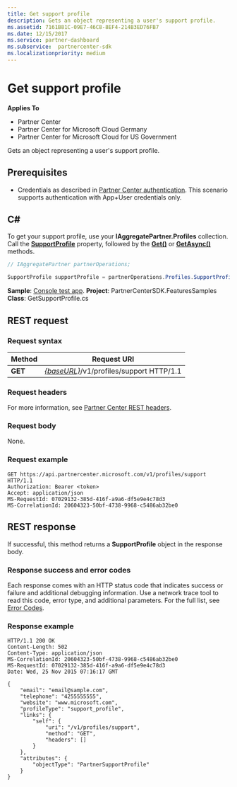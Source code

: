 ```yaml
---
title: Get support profile
description: Gets an object representing a user's support profile.
ms.assetid: 7161B81C-09E7-46C8-8EF4-214B3ED76FB7
ms.date: 12/15/2017
ms.service: partner-dashboard
ms.subservice:  partnercenter-sdk
ms.localizationpriority: medium
---
```


# Get support profile

**Applies To**

- Partner Center
- Partner Center for Microsoft Cloud Germany
- Partner Center for Microsoft Cloud for US Government

Gets an object representing a user's support profile.

## Prerequisites

- Credentials as described in [Partner Center authentication](partner-center-authentication.md). This scenario supports authentication with App+User credentials only.

## C\#

To get your support profile, use your **IAggregatePartner.Profiles** collection. Call the [**SupportProfile**](https://docs.microsoft.com/dotnet/api/microsoft.store.partnercenter.profiles.isupportprofile) property, followed by the [**Get()**](https://docs.microsoft.com/dotnet/api/microsoft.store.partnercenter.profiles.isupportprofile.get) or [**GetAsync()**](https://docs.microsoft.com/dotnet/api/microsoft.store.partnercenter.profiles.isupportprofile.getasync) methods.

``` csharp
// IAggregatePartner partnerOperations;

SupportProfile supportProfile = partnerOperations.Profiles.SupportProfile.Get();
```

**Sample**: [Console test app](console-test-app.md). **Project**: PartnerCenterSDK.FeaturesSamples **Class**: GetSupportProfile.cs

## REST request

### Request syntax

| Method  | Request URI                                                              |
|---------|--------------------------------------------------------------------------|
| **GET** | [*{baseURL}*](partner-center-rest-urls.md)/v1/profiles/support HTTP/1.1 |

### Request headers

For more information, see [Partner Center REST headers](headers.md).

### Request body

None.

### Request example

```http
GET https://api.partnercenter.microsoft.com/v1/profiles/support HTTP/1.1
Authorization: Bearer <token>
Accept: application/json
MS-RequestId: 07029132-385d-416f-a9a6-df5e9e4c78d3
MS-CorrelationId: 20604323-50bf-4738-9968-c5486ab32be0
```

## REST response

If successful, this method returns a **SupportProfile** object in the response body.

### Response success and error codes

Each response comes with an HTTP status code that indicates success or failure and additional debugging information. Use a network trace tool to read this code, error type, and additional parameters. For the full list, see [Error Codes](error-codes.md).

### Response example

```http
HTTP/1.1 200 OK
Content-Length: 502
Content-Type: application/json
MS-CorrelationId: 20604323-50bf-4738-9968-c5486ab32be0
MS-RequestId: 07029132-385d-416f-a9a6-df5e9e4c78d3
Date: Wed, 25 Nov 2015 07:16:17 GMT

{
    "email": "email@sample.com",
    "telephone": "4255555555",
    "website": "www.microsoft.com",
    "profileType": "support_profile",
    "links": {
        "self": {
            "uri": "/v1/profiles/support",
            "method": "GET",
            "headers": []
        }
    },
    "attributes": {
        "objectType": "PartnerSupportProfile"
    }
}
```